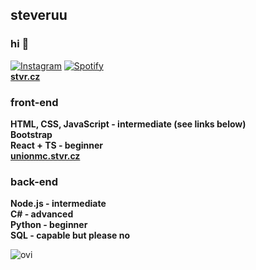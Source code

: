## steveruu
### hi 👋
<a href="https://www.instagram.com/steveruu/" target="_blank"><img src="https://img.shields.io/badge/Instagram-%23E4405F.svg?&style=flat-square&logo=instagram&logoColor=white" alt="Instagram"></a>
<a href="https://open.spotify.com/artist/4NOFcRCgjvnRy8nKVGUM0L?si=UWqFdgyYRLmk-EPvnh7Qog" target="_blank"><img src="https://img.shields.io/badge/Spotify-%231ED760.svg?&style=flat-square&logo=spotify&logoColor=white" alt="Spotify"></a>  
**[stvr.cz](https://stvr.cz)** 

### front-end
**HTML, CSS, JavaScript - intermediate (see links below)**  
**Bootstrap**  
**React + TS - beginner**  
**[unionmc.stvr.cz](https://unionmc.stvr.cz)**  

### back-end
**Node.js - intermediate**  
**C# - advanced**  
**Python - beginner**  
**SQL - capable but please no**  

<img src="https://github-readme-stats.vercel.app/api/top-langs?username=steveruu&show_icons=true&locale=en&layout=compact&theme=onedark" alt="ovi" />  

